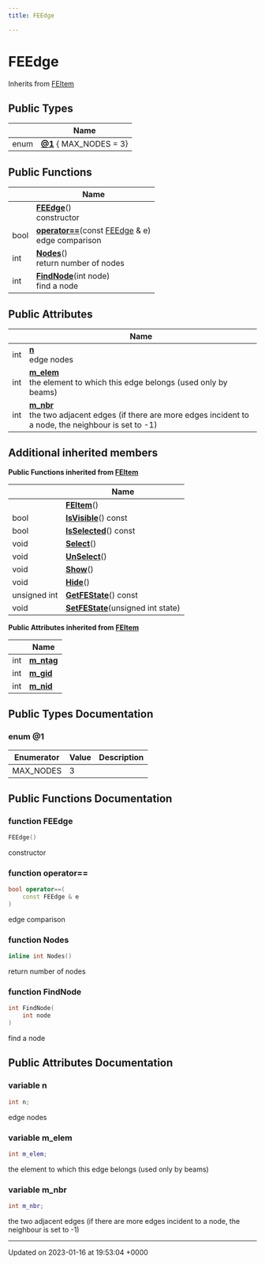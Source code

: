 ```yaml
---
title: FEEdge

---
```


# FEEdge





Inherits from [FEItem](../Classes/classFEItem.md)

## Public Types

|                | Name           |
| -------------- | -------------- |
| enum| **[@1](../Classes/classFEEdge.md#enum-@1)** { MAX_NODES = 3} |

## Public Functions

|                | Name           |
| -------------- | -------------- |
| | **[FEEdge](../Classes/classFEEdge.md#function-feedge)**()<br>constructor  |
| bool | **[operator==](../Classes/classFEEdge.md#function-operator==)**(const [FEEdge](../Classes/classFEEdge.md) & e)<br>edge comparison  |
| int | **[Nodes](../Classes/classFEEdge.md#function-nodes)**()<br>return number of nodes  |
| int | **[FindNode](../Classes/classFEEdge.md#function-findnode)**(int node)<br>find a node  |

## Public Attributes

|                | Name           |
| -------------- | -------------- |
| int | **[n](../Classes/classFEEdge.md#variable-n)** <br>edge nodes  |
| int | **[m_elem](../Classes/classFEEdge.md#variable-m-elem)** <br>the element to which this edge belongs (used only by beams)  |
| int | **[m_nbr](../Classes/classFEEdge.md#variable-m-nbr)** <br>the two adjacent edges (if there are more edges incident to a node, the neighbour is set to -1)  |

## Additional inherited members

**Public Functions inherited from [FEItem](../Classes/classFEItem.md)**

|                | Name           |
| -------------- | -------------- |
| | **[FEItem](../Classes/classFEItem.md#function-feitem)**() |
| bool | **[IsVisible](../Classes/classFEItem.md#function-isvisible)**() const |
| bool | **[IsSelected](../Classes/classFEItem.md#function-isselected)**() const |
| void | **[Select](../Classes/classFEItem.md#function-select)**() |
| void | **[UnSelect](../Classes/classFEItem.md#function-unselect)**() |
| void | **[Show](../Classes/classFEItem.md#function-show)**() |
| void | **[Hide](../Classes/classFEItem.md#function-hide)**() |
| unsigned int | **[GetFEState](../Classes/classFEItem.md#function-getfestate)**() const |
| void | **[SetFEState](../Classes/classFEItem.md#function-setfestate)**(unsigned int state) |

**Public Attributes inherited from [FEItem](../Classes/classFEItem.md)**

|                | Name           |
| -------------- | -------------- |
| int | **[m_ntag](../Classes/classFEItem.md#variable-m-ntag)**  |
| int | **[m_gid](../Classes/classFEItem.md#variable-m-gid)**  |
| int | **[m_nid](../Classes/classFEItem.md#variable-m-nid)**  |


## Public Types Documentation

### enum @1

| Enumerator | Value | Description |
| ---------- | ----- | ----------- |
| MAX_NODES | 3|   |




## Public Functions Documentation

### function FEEdge

```cpp
FEEdge()
```

constructor 

### function operator==

```cpp
bool operator==(
    const FEEdge & e
)
```

edge comparison 

### function Nodes

```cpp
inline int Nodes()
```

return number of nodes 

### function FindNode

```cpp
int FindNode(
    int node
)
```

find a node 

## Public Attributes Documentation

### variable n

```cpp
int n;
```

edge nodes 

### variable m_elem

```cpp
int m_elem;
```

the element to which this edge belongs (used only by beams) 

### variable m_nbr

```cpp
int m_nbr;
```

the two adjacent edges (if there are more edges incident to a node, the neighbour is set to -1) 

-------------------------------

Updated on 2023-01-16 at 19:53:04 +0000
